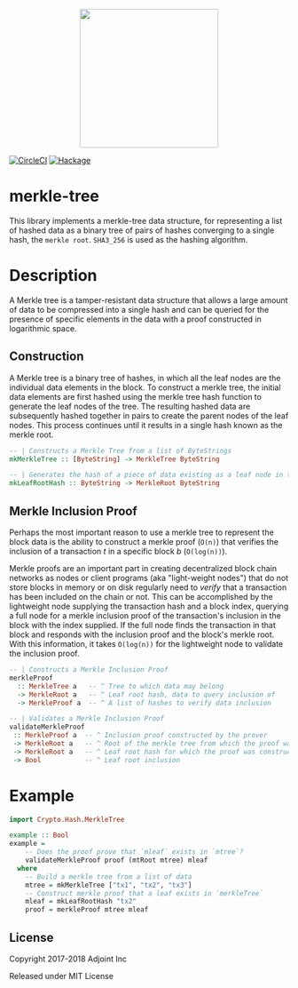 <p align="center">
  <a href="http://www.adjoint.io"><img src="https://www.adjoint.io/assets/img/adjoint-logo@2x.png" width="250"/></a>
</p>

[![CircleCI](https://circleci.com/gh/adjoint-io/merkle-tree.svg?style=svg)](https://circleci.com/gh/adjoint-io/merkle-tree)
[![Hackage](https://img.shields.io/hackage/v/merkle-tree.svg)](https://hackage.haskell.org/package/merkle-tree)

merkle-tree
===========

This library implements a merkle-tree data structure, for representing a list of
hashed data as a binary tree of pairs of hashes converging to a single hash, the
`merkle root`. `SHA3_256` is used as the hashing algorithm.

# Description

A Merkle tree is a tamper-resistant data structure that allows a large amount of
data to be compressed into a single hash and can be queried for the presence
of specific elements in the data with a proof constructed in logarithmic space.

## Construction

A Merkle tree is a binary tree of hashes, in which all the leaf nodes are the
individual data elements in the block. To construct a merkle tree, the initial
data elements are first hashed using the merkle tree hash function to generate 
the leaf nodes of the tree. The resulting hashed data are subsequently hashed 
together in pairs to create the parent nodes of the leaf nodes. This process 
continues until it results in a single hash known as the merkle root.

```haskell
-- | Constructs a Merkle Tree from a list of ByteStrings
mkMerkleTree :: [ByteString] -> MerkleTree ByteString

-- | Generates the hash of a piece of data existing as a leaf node in the Tree
mkLeafRootHash :: ByteString -> MerkleRoot ByteString
```

## Merkle Inclusion Proof

Perhaps the most important reason to use a merkle tree to represent the block
data is the ability to construct a merkle proof (`O(n)`) that verifies
the inclusion of a transaction *t* in a specific block *b* (`O(log(n))`).

Merkle proofs are an important part in creating decentralized block chain
networks as nodes or client programs (aka "light-weight nodes") that do not 
store blocks in memory or on disk regularly need to *verify* that a 
transaction has been included on the chain or not. This can be accomplished 
by the lightweight node supplying the transaction hash and a block index,
querying a full node for a merkle inclusion proof of the transaction's inclusion
in the block with the index supplied. If the full node finds the transaction in
that block and responds with the inclusion proof and the block's merkle root.
With this information, it takes `O(log(n))` for the lightweight node to validate
the inclusion proof.

```haskell
-- | Constructs a Merkle Inclusion Proof 
merkleProof 
  :: MerkleTree a   -- ^ Tree to which data may belong 
  -> MerkleRoot a   -- ^ Leaf root hash, data to query inclusion of 
  -> MerkleProof a  -- ^ A list of hashes to verify data inclusion 

-- | Validates a Merkle Inclusion Proof
validateMerkleProof 
 :: MerkleProof a  -- ^ Inclusion proof constructed by the prover  
 -> MerkleRoot a   -- ^ Root of the merkle tree from which the proof was constructed
 -> MerkleRoot a   -- ^ Leaf root hash for which the proof was constructed 
 -> Bool           -- ^ Leaf root inclusion
```

# Example

```haskell
import Crypto.Hash.MerkleTree

example :: Bool
example = 
    -- Does the proof prove that `mleaf` exists in `mtree`? 
    validateMerkleProof proof (mtRoot mtree) mleaf 
  where
    -- Build a merkle tree from a list of data
    mtree = mkMerkleTree ["tx1", "tx2", "tx3"] 
    -- Construct merkle proof that a leaf exists in `merkleTree`
    mleaf = mkLeafRootHash "tx2"
    proof = merkleProof mtree mleaf
```

License
-------

Copyright 2017-2018 Adjoint Inc

Released under MIT License
